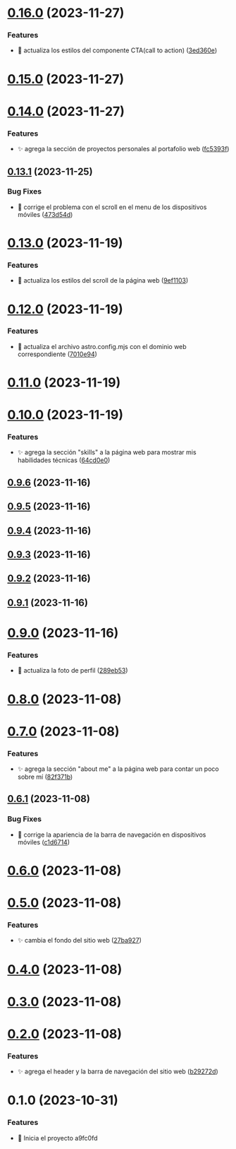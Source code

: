 # [0.16.0](https://github.com/francocarballar/portfolio/compare/v0.15.0...v0.16.0) (2023-11-27)


### Features

* :lipstick: actualiza los estilos del componente CTA(call to action) ([3ed360e](https://github.com/francocarballar/portfolio/commit/3ed360e9cc420c2c1cb4cfe66f44c2ac486f74c9))



# [0.15.0](https://github.com/francocarballar/portfolio/compare/v0.14.0...v0.15.0) (2023-11-27)



# [0.14.0](https://github.com/francocarballar/portfolio/compare/v0.13.1...v0.14.0) (2023-11-27)


### Features

* :sparkles: agrega la sección de proyectos personales al portafolio web ([fc5393f](https://github.com/francocarballar/portfolio/commit/fc5393fcdf059d3a4c02b7b3e59e341197d05c72))



## [0.13.1](https://github.com/francocarballar/portfolio/compare/v0.13.0...v0.13.1) (2023-11-25)


### Bug Fixes

* :bug: corrige el problema con el scroll en el menu de los dispositivos móviles ([473d54d](https://github.com/francocarballar/portfolio/commit/473d54d33c677248736225b82f50cdbffdc462e3))



# [0.13.0](https://github.com/francocarballar/portfolio/compare/v0.12.0...v0.13.0) (2023-11-19)


### Features

* :lipstick: actualiza los estilos del scroll de la página web ([9ef1103](https://github.com/francocarballar/portfolio/commit/9ef11033c30b60e136b56db3aa38ba5c7039af57))



# [0.12.0](https://github.com/francocarballar/portfolio/compare/v0.11.0...v0.12.0) (2023-11-19)


### Features

* :wrench: actualiza el archivo astro.config.mjs con el dominio web correspondiente ([7010e94](https://github.com/francocarballar/portfolio/commit/7010e943eec948a21a2249a58f757e9f0bffc9ce))



# [0.11.0](https://github.com/francocarballar/portfolio/compare/v0.10.0...v0.11.0) (2023-11-19)



# [0.10.0](https://github.com/francocarballar/portfolio/compare/v0.9.6...v0.10.0) (2023-11-19)


### Features

* :sparkles: agrega la sección "skills" a la página web para mostrar mis habilidades técnicas ([64cd0e0](https://github.com/francocarballar/portfolio/commit/64cd0e03f4d1cc3643c57ced8a620c93640a1337))



## [0.9.6](https://github.com/francocarballar/portfolio/compare/v0.9.5...v0.9.6) (2023-11-16)



## [0.9.5](https://github.com/francocarballar/portfolio/compare/v0.9.4...v0.9.5) (2023-11-16)



## [0.9.4](https://github.com/francocarballar/portfolio/compare/v0.9.3...v0.9.4) (2023-11-16)



## [0.9.3](https://github.com/francocarballar/portfolio/compare/v0.9.2...v0.9.3) (2023-11-16)



## [0.9.2](https://github.com/francocarballar/portfolio/compare/v0.9.1...v0.9.2) (2023-11-16)



## [0.9.1](https://github.com/francocarballar/portfolio/compare/v0.9.0...v0.9.1) (2023-11-16)



# [0.9.0](https://github.com/francocarballar/portfolio/compare/v0.8.0...v0.9.0) (2023-11-16)


### Features

* :bento: actualiza la foto de perfil ([289eb53](https://github.com/francocarballar/portfolio/commit/289eb539c664fa218f02e86e30741b2a8873db2f))



# [0.8.0](https://github.com/francocarballar/portfolio/compare/v0.7.0...v0.8.0) (2023-11-08)



# [0.7.0](https://github.com/francocarballar/portfolio/compare/v0.6.1...v0.7.0) (2023-11-08)


### Features

* :sparkles: agrega la sección "about me" a la página web para contar un poco sobre mí ([82f371b](https://github.com/francocarballar/portfolio/commit/82f371b27b7c279baadb402e202c9d6067b5365b))



## [0.6.1](https://github.com/francocarballar/portfolio/compare/v0.6.0...v0.6.1) (2023-11-08)


### Bug Fixes

* :bug: corrige la apariencia de la barra de navegación en dispositivos móviles ([c1d6714](https://github.com/francocarballar/portfolio/commit/c1d6714d1712677ac8d7ca344d9fd5fb95a7ce45))



# [0.6.0](https://github.com/francocarballar/portfolio/compare/v0.5.0...v0.6.0) (2023-11-08)



# [0.5.0](https://github.com/francocarballar/portfolio/compare/v0.4.0...v0.5.0) (2023-11-08)


### Features

* :sparkles: cambia el fondo del sitio web ([27ba927](https://github.com/francocarballar/portfolio/commit/27ba9279a0d1641e657a1dbf544ab3f8e5de409c))



# [0.4.0](https://github.com/francocarballar/portfolio/compare/v0.3.0...v0.4.0) (2023-11-08)



# [0.3.0](https://github.com/francocarballar/portfolio/compare/v0.2.0...v0.3.0) (2023-11-08)

# [0.2.0](https://github.com/francocarballar/portfolio/compare/v0.1.0...v0.2.0) (2023-11-08)

### Features

- :sparkles: agrega el header y la barra de navegación del sitio web ([b29272d](https://github.com/francocarballar/portfolio/commit/b29272d1e301a6f220e7585d5287112eecc4eea4))

# 0.1.0 (2023-10-31)

### Features

- :tada: Inicia el proyecto a9fc0fd
